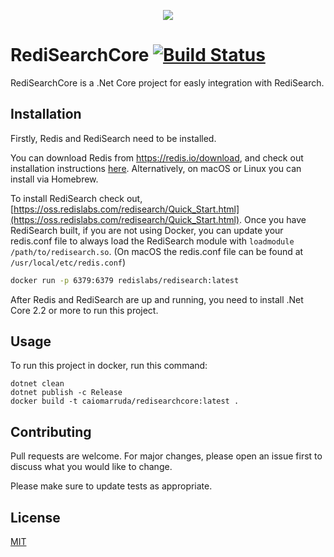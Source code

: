 <p align="center">
  <a href="https://github.com/caiomarruda/RediSearchCore">
    <img src="https://user-images.githubusercontent.com/7254083/67167919-8ac01980-f396-11e9-9477-955f82d3000d.png">
  </a>
</p>

# RediSearchCore [![Build Status](https://travis-ci.org/caiomarruda/RediSearchCore.svg?branch=master)](https://travis-ci.org/caiomarruda/RediSearchCore)

RediSearchCore is a .Net Core project for easly integration with RediSearch.


## Installation

Firstly, Redis and RediSearch need to be installed.

You can download Redis from https://redis.io/download, and check out
installation instructions
[here](https://github.com/antirez/redis#installing-redis). Alternatively, on
macOS or Linux you can install via Homebrew.

To install RediSearch check out,
[https://oss.redislabs.com/redisearch/Quick_Start.html](https://oss.redislabs.com/redisearch/Quick_Start.html).
Once you have RediSearch built, if you are not using Docker, you can update your
redis.conf file to always load the RediSearch module with
`loadmodule /path/to/redisearch.so`. (On macOS the redis.conf file can be found
at `/usr/local/etc/redis.conf`)

```bash
docker run -p 6379:6379 redislabs/redisearch:latest
```

After Redis and RediSearch are up and running, you need to install .Net Core 2.2 or more to run this project.

## Usage

To run this project in docker, run this command:
```docker
dotnet clean
dotnet publish -c Release
docker build -t caiomarruda/redisearchcore:latest .
```

## Contributing
Pull requests are welcome. For major changes, please open an issue first to discuss what you would like to change.

Please make sure to update tests as appropriate.

## License
[MIT](https://choosealicense.com/licenses/mit/)
